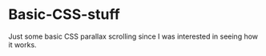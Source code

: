 # Basic-CSS-stuff
Just some basic CSS parallax scrolling since I was interested in seeing how it works.
